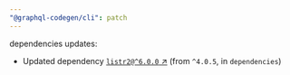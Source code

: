 ```yaml
---
"@graphql-codegen/cli": patch
---
```

dependencies updates:
  - Updated dependency [`listr2@^6.0.0` ↗︎](https://www.npmjs.com/package/listr2/v/6.0.0) (from `^4.0.5`, in `dependencies`)
